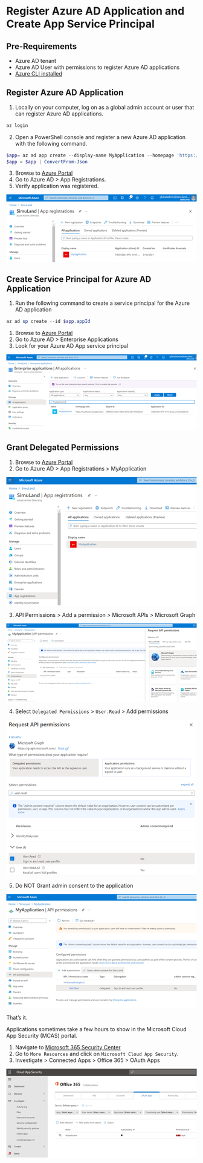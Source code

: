 # Register Azure AD Application and Create App Service Principal

## Pre-Requirements
* Azure AD tenant
* Azure AD User with permissions to register Azure AD applications
* [Azure CLI installed](https://docs.microsoft.com/en-us/cli/azure/install-azure-cli)

## Register Azure AD Application
1.	Locally on your computer, log on as a global admin account or user that can register Azure AD applications.

```PowerShell
az login
```

2.	Open a PowerShell console and register a new Azure AD application with the following command.

```PowerShell
$app= az ad app create --display-name MyApplication --homepage 'https://localhost/MyApplication' --reply-urls 'https://localhost/MyApplication' --identifier-uris 'https://localhost/MyApplication'
$app = $app | ConvertFrom-Json
```

3.	Browse to [Azure Portal](https://portal.azure.com/)
4.	Go to Azure AD > App Registrations.
5.	Verify application was registered.
 
![](../../resources/images/deploy/helper_docs/registerAADAppAndSP/2021-05-19_01_aad_app_registrations.png)

## Create Service Principal for Azure AD Application
1.	Run the following command to create a service principal for the Azure AD application

```PowerShell
az ad sp create --id $app.appId
```

1.	Browse to [Azure Portal](https://portal.azure.com/)
2.	Go to Azure AD > Enterprise Applications
3.	Look for your Azure AD App service principal

![](../../resources/images/deploy/helper_docs/registerAADAppAndSP/2021-05-19_02_aad_enterprise_apps.png)

## Grant Delegated Permissions
1.	Browse to [Azure Portal](https://portal.azure.com/)
2.	Go to Azure AD > App Registrations > MyApplication

![](../../resources/images/deploy/helper_docs/registerAADAppAndSP/2021-05-19_03_aad_app_registrations.png)

3.	API Permissions > Add a permission > Microsoft APIs > Microsoft Graph

![](../../resources/images/deploy/helper_docs/registerAADAppAndSP/2021-05-19_04_graph_api_permissions.png)

4.	Select `Delegated Permissions` > `User.Read` > Add permissions

![](../../resources/images/deploy/helper_docs/registerAADAppAndSP/2021-05-19_05_graph_user_read.png)

5.	Do NOT Grant admin consent to the application

![](../../resources/images/deploy/helper_docs/registerAADAppAndSP/2021-05-19_06_grant_admin_consent.png)

That’s it.
 
Applications sometimes take a few hours to show in the Microsoft Cloud App Security (MCAS) portal.
1.	Navigate to [Microsoft 365 Security Center](https://security.microsoft.com/)
2.	Go to  `More Resources` and click on `Microsoft Cloud App Security`.
3.	Investigate > Connected Apps > Office 365 > OAuth Apps

![](../../resources/images/deploy/helper_docs/registerAADAppAndSP/2021-05-19_08_m365_macs_oauth_apps.png)
